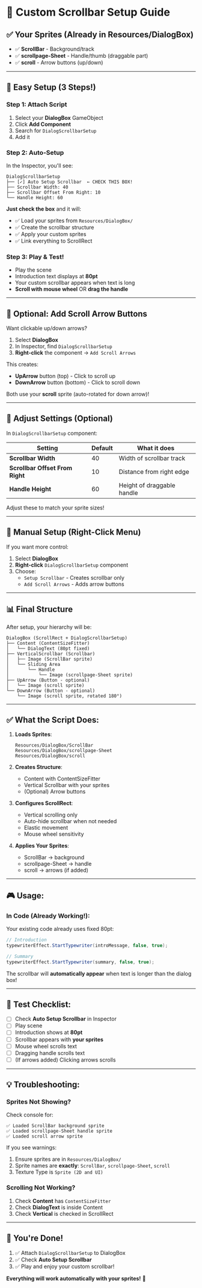 # 🎨 Custom Scrollbar Setup Guide

## ✅ Your Sprites (Already in Resources/DialogBox)

- ✅ **ScrollBar** - Background/track
- ✅ **scrollpage-Sheet** - Handle/thumb (draggable part)
- ✅ **scroll** - Arrow buttons (up/down)

---

## 🚀 **Easy Setup (3 Steps!)**

### **Step 1: Attach Script**

1. Select your **DialogBox** GameObject
2. Click **Add Component**
3. Search for `DialogScrollbarSetup`
4. Add it

### **Step 2: Auto-Setup**

In the Inspector, you'll see:

```
DialogScrollbarSetup
├── [✓] Auto Setup Scrollbar  ← CHECK THIS BOX!
├── Scrollbar Width: 40
├── Scrollbar Offset From Right: 10
└── Handle Height: 60
```

**Just check the box** and it will:
- ✅ Load your sprites from `Resources/DialogBox/`
- ✅ Create the scrollbar structure
- ✅ Apply your custom sprites
- ✅ Link everything to ScrollRect

### **Step 3: Play & Test!**

- Play the scene
- Introduction text displays at **80pt**
- Your custom scrollbar appears when text is long
- **Scroll with mouse wheel** OR **drag the handle**

---

## 🎨 **Optional: Add Scroll Arrow Buttons**

Want clickable up/down arrows?

1. Select **DialogBox**
2. In Inspector, find `DialogScrollbarSetup`
3. **Right-click** the component → `Add Scroll Arrows`

This creates:
- **UpArrow** button (top) - Click to scroll up
- **DownArrow** button (bottom) - Click to scroll down

Both use your **scroll** sprite (auto-rotated for down arrow)!

---

## 📐 **Adjust Settings (Optional)**

In `DialogScrollbarSetup` component:

| Setting | Default | What it does |
|---------|---------|--------------|
| **Scrollbar Width** | 40 | Width of scrollbar track |
| **Scrollbar Offset From Right** | 10 | Distance from right edge |
| **Handle Height** | 60 | Height of draggable handle |

Adjust these to match your sprite sizes!

---

## 🔧 **Manual Setup (Right-Click Menu)**

If you want more control:

1. Select **DialogBox**
2. **Right-click** `DialogScrollbarSetup` component
3. Choose:
   - `Setup Scrollbar` - Creates scrollbar only
   - `Add Scroll Arrows` - Adds arrow buttons

---

## 📊 **Final Structure**

After setup, your hierarchy will be:

```
DialogBox (ScrollRect + DialogScrollbarSetup)
├── Content (ContentSizeFitter)
│   └── DialogText (80pt fixed)
├── VerticalScrollbar (Scrollbar)
│   ├── Image (ScrollBar sprite)
│   └── Sliding Area
│       └── Handle
│           └── Image (scrollpage-Sheet sprite)
├── UpArrow (Button - optional)
│   └── Image (scroll sprite)
└── DownArrow (Button - optional)
    └── Image (scroll sprite, rotated 180°)
```

---

## ✅ **What the Script Does:**

1. **Loads Sprites**:
   ```
   Resources/DialogBox/ScrollBar
   Resources/DialogBox/scrollpage-Sheet
   Resources/DialogBox/scroll
   ```

2. **Creates Structure**:
   - Content with ContentSizeFitter
   - Vertical Scrollbar with your sprites
   - (Optional) Arrow buttons

3. **Configures ScrollRect**:
   - Vertical scrolling only
   - Auto-hide scrollbar when not needed
   - Elastic movement
   - Mouse wheel sensitivity

4. **Applies Your Sprites**:
   - ScrollBar → background
   - scrollpage-Sheet → handle
   - scroll → arrows (if added)

---

## 🎮 **Usage:**

### **In Code (Already Working!):**

Your existing code already uses fixed 80pt:
```csharp
// Introduction
typewriterEffect.StartTypewriter(introMessage, false, true);

// Summary
typewriterEffect.StartTypewriter(summary, false, true);
```

The scrollbar will **automatically appear** when text is longer than the dialog box!

---

## 🧪 **Test Checklist:**

- [ ] Check **Auto Setup Scrollbar** in Inspector
- [ ] Play scene
- [ ] Introduction shows at **80pt**
- [ ] Scrollbar appears with **your sprites**
- [ ] Mouse wheel scrolls text
- [ ] Dragging handle scrolls text
- [ ] (If arrows added) Clicking arrows scrolls

---

## 💡 **Troubleshooting:**

### **Sprites Not Showing?**

Check console for:
```
✅ Loaded ScrollBar background sprite
✅ Loaded scrollpage-Sheet handle sprite
✅ Loaded scroll arrow sprite
```

If you see warnings:
1. Ensure sprites are in `Resources/DialogBox/`
2. Sprite names are **exactly**: `ScrollBar`, `scrollpage-Sheet`, `scroll`
3. Texture Type is `Sprite (2D and UI)`

### **Scrolling Not Working?**

1. Check **Content** has `ContentSizeFitter`
2. Check **DialogText** is inside Content
3. Check **Vertical** is checked in ScrollRect

---

## 🚀 **You're Done!**

1. ✅ Attach `DialogScrollbarSetup` to DialogBox
2. ✅ Check **Auto Setup Scrollbar**
3. ✅ Play and enjoy your custom scrollbar!

**Everything will work automatically with your sprites!** 🎉

